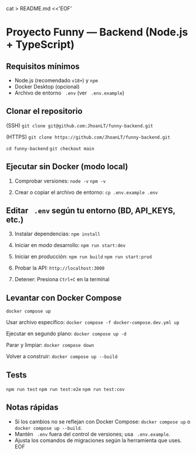 cat > README.md <<'EOF'
# Proyecto Funny — Backend (Node.js + TypeScript)

## Requisitos mínimos
- Node.js (recomendado `v18+`) y `npm`
- Docker Desktop (opcional)
- Archivo de entorno ` .env` (ver ` .env.example`)

## Clonar el repositorio
(SSH)
`git clone git@github.com:JhoanLT/funny-backend.git`

(HTTPS)
`git clone https://github.com/JhoanLT/funny-backend.git`

`cd funny-backend`
`git checkout main`

## Ejecutar sin Docker (modo local)
1. Comprobar versiones:
   `node -v`
   `npm -v`

2. Crear o copiar el archivo de entorno:
   `cp .env.example .env`
## Editar ` .env` según tu entorno (BD, API_KEYS, etc.)

3. Instalar dependencias:
   `npm install`

5. Iniciar en modo desarrollo:
   `npm run start:dev`

6. Iniciar en producción:
   `npm run build`
   `npm run start:prod`

7. Probar la API:
   `http://localhost:3000`

8. Detener:
   Presiona `Ctrl+C` en la terminal

## Levantar con Docker Compose
`docker compose up`

Usar archivo específico:
`docker compose -f docker-compose.dev.yml up`

Ejecutar en segundo plano:
`docker compose up -d`

Parar y limpiar:
`docker compose down`

Volver a construir:
`docker compose up --build`

## Tests
`npm run test`
`npm run test:e2e`
`npm run test:cov`

## Notas rápidas
- Si los cambios no se reflejan con Docker Compose: `docker compose up` o `docker compose up --build`.
- Mantén ` .env` fuera del control de versiones; usa ` .env.example`.
- Ajusta los comandos de migraciones según la herramienta que uses.
  EOF
